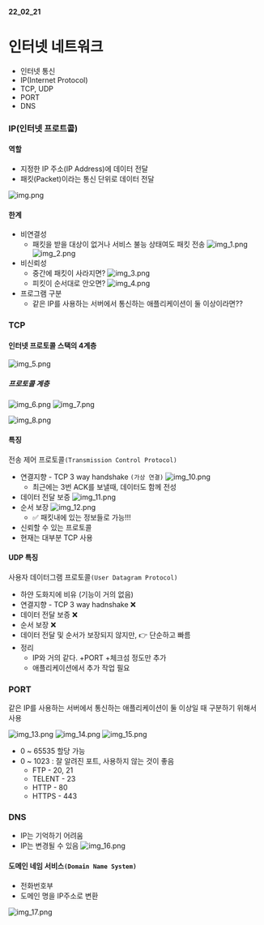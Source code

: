 __22_02_21__

# 인터넷 네트워크
- 인터넷 통신
- IP(Internet Protocol)
- TCP, UDP
- PORT
- DNS


### IP(인터넷 프로트콜)
#### 역할 
- 지정한 IP 주소(IP Address)에 데이터 전달
- 패킷(Packet)이라는 통신 단위로 데이터 전달

![img.png](img.png)

#### 한계
- 비연결성
  - 패킷을 받을 대상이 없거나 서비스 불능 상태여도 패킷 전송
  ![img_1.png](img_1.png)
    ![img_2.png](img_2.png)
- 비신뢰성
  - 중간에 패킷이 사라지면?
  ![img_3.png](img_3.png)
  - 피킷이 순서대로 안오면?
    ![img_4.png](img_4.png)
- 프로그램 구분
  - 같은 IP를 사용하는 서버에서 통신하는 애플리케이션이 둘 이상이라면??
  


### TCP 
#### 인터넷 프로토콜 스택의 4계층
![img_5.png](img_5.png)

##### 프로토콜 계층
![img_6.png](img_6.png)
![img_7.png](img_7.png)

![img_8.png](img_8.png)

#### 특징
전송 제어 프로토콜`(Transmission Control Protocol)`
- 연결지향 - TCP 3 way handshake `(가상 연결)`
![img_10.png](img_10.png)
  - 최근에는 3번 ACK를 보낼때, 데이터도 함께 전성
- 데이터 전달 보증
![img_11.png](img_11.png)
- 순서 보장
![img_12.png](img_12.png)
  - ✅ 패킷내에 있는 정보들로 가능!!!
- 신뢰할 수 있는 프로토콜
- 현재는 대부분 TCP 사용

#### UDP 특징
사용자 데이터그램 프로토콜`(User Datagram Protocol)`
- 하얀 도화지에 비유 (기능이 거의 없음)
- 연결지향 - TCP 3 way hadnshake ❌
- 데이터 전달 보증 ❌
- 순서 보장 ❌
- 데이터 전달 및 순서가 보장되지 않지만, 👉 단순하고 빠름
- 정리
  - IP와 거의 같다. +PORT +체크섬 정도만 추가
  - 애플리케이션에서 추가 작업 필요


### PORT
같은 IP를 사용하는 서버에서 통신하는 애플리케이션이 둘 이상일 때 구분하기 위해서 사용

![img_13.png](img_13.png)
![img_14.png](img_14.png)
![img_15.png](img_15.png)

- 0 ~ 65535 할당 가능
- 0 ~ 1023 : 잘 알려진 포트, 사용하지 않는 것이 좋음
  - FTP - 20, 21
  - TELENT - 23
  - HTTP - 80
  - HTTPS - 443

### DNS
- IP는 기억하기 어려움
- IP는 변경될 수 있음
![img_16.png](img_16.png)

#### 도메인 네임 서비스`(Domain Name System)`
- 전화번호부
- 도메인 명을 IP주소로 변환

![img_17.png](img_17.png)

